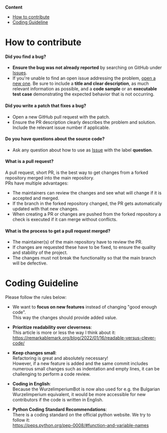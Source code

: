 **Content**
- [How to contribute](#how-to-contribute)
- [Coding Guideline](#coding-guideline)

# How to contribute

#### **Did you find a bug?**
- **Ensure the bug was not already reported** by searching on GitHub under [Issues](https://github.com/MasterZydra/WurzelimperiumBot/issues).
- If you're unable to find an open issue addressing the problem, [open a new one](https://github.com/rails/rails/issues/new). Be sure to include a **title and clear description**, as much relevant information as possible, and a **code sample** or an **executable test case** demonstrating the expected behavior that is not occurring.

#### **Did you write a patch that fixes a bug?**
- Open a new GitHub pull request with the patch.
- Ensure the PR description clearly describes the problem and solution. Include the relevant issue number if applicable.

#### **Do you have questions about the source code?**
- Ask any question about how to use as [Issue](https://github.com/MasterZydra/WurzelimperiumBot/issues) with the label **question**.

#### **What is a pull request?**
A pull request, short PR, is the best way to get changes from a forked repository merged into the main repository.  
PRs have multiple advantages:
- The maintainers can review the changes and see what will change if it is accepted and merged.
- If the branch in the forked repository changed, the PR gets automatically updated with that new changes.
- When creating a PR or changes are pushed from the forked repository a check is executed if it can merge without conflicts.

#### **What is the process to get a pull request merged?**
- The maintainer(s) of the main repository have to review the PR.
- If changes are requested these have to be fixed, to ensure the quality and stability of the project.
- The changes must not break the functionality so that the main branch will be defective.

# Coding Guideline
Please follow the rules below:

- We want to **focus on new features** instead of changing "good enough code".  
  This way the changes should provide added value.

- **Prioritize readability over cleverness**:  
  This article is more or less the way I think about it:  
  https://remarkablemark.org/blog/2022/01/16/readable-versus-clever-code/

- **Keep changes small**:  
  Refactoring is great and absolutely necessary!  
  However, if a new feature is added and the same commit includes numerous small changes such as indentation and empty lines, it can be challenging to perform a code review.

- **Coding in English**:  
  Because the WurzelimperiumBot is now also used for e.g. the Bulgarian Wurzelimperium equivalent, it would be more accessible for new contributors if the code is written in English.

- **Python Coding Standard Recommendations**:  
  There is a coding standard on the official python website. We try to follow it:  
  https://peps.python.org/pep-0008/#function-and-variable-names
